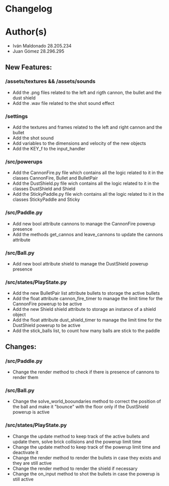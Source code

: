 # Changelog

# Author(s)

- Iván Maldonado 28.205.234
- Juan Gómez 28.296.295

## New Features:

### /assets/textures && /assets/sounds

- Add the .png files related to the left and rigth cannon, the bullet and the dust shield
- Add the .wav file related to the shot sound effect 

### /settings

- Add the textures and frames related to the left and right cannon and the bullet
- Add the shot sound
- Add variables to the dimensions and velocity of the new objects
- Add the KEY_f to the input_handler

### /src/powerups

- Add the CannonFire.py file which contains all the logic related to it in the classes CannonFire, Bullet and BulletPair
- Add the DustShield.py file wich contains all the logic related to it in the classes DustShield and Shield
- Add the StickyPaddle.py file wich contains all the logic related to it in the classes StickyPaddle and Sticky

### /src/Paddle.py

- Add new bool attribute cannons to manage the CannonFire powerup presence
- Add the methods get_cannos and leave_cannons to update the cannons attribute

### /src/Ball.py

- Add new bool attribute shield to manage the DustShield powerup presence

### /src/states/PlayState.py

- Add the new BulletPair list attribute bullets to storage the active bullets
- Add the float attribute cannon_fire_timer to manage the limit time for the CannonFire powerup to be active
- Add the new Shield shield attribute to storage an instance of a shield object 
- Add the float attribute dust_shield_timer to manage the limit time for the DustShield powerup to be active
- Add the stick_balls list, to count how many balls are stick to the paddle
 


## Changes:

### /src/Paddle.py

- Change the render method to check if there is presence of cannons to render them

### /src/Ball.py

- Change the solve_world_booundaries method to correct the position of the ball and make it "bounce" with the floor only if the DustShield powerup is active

### /src/states/PlayState.py

- Change the update method to keep track of the active bullets and update them, solve brick collisions and the powerup limit time
- Change the update method to keep track of the powerup limit time and deactivate it 
- Change the render method to render the bullets in case they exists and they are still active
- Change the render method to render the shield if necessary
- Change the on_input method to shot the bullets in case the powerup is still active
  

 




